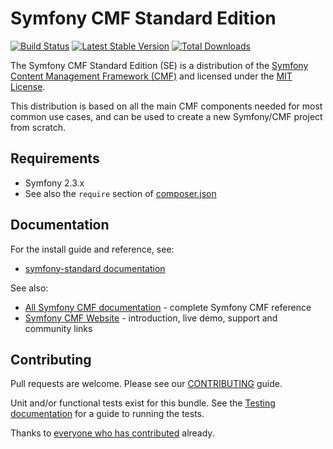 # Symfony CMF Standard Edition

[![Build Status](https://secure.travis-ci.org/symfony-cmf/symfony-standard.png)](http://travis-ci.org/symfony-cmf/symfony-standard)
[![Latest Stable Version](https://poser.pugx.org/symfony-cmf/standard-edition/version.png)](https://packagist.org/packages/symfony-cmf/standard-edition)
[![Total Downloads](https://poser.pugx.org/symfony-cmf/standard-edition/d/total.png)](https://packagist.org/packages/symfony-cmf/standard-edition)

The Symfony CMF Standard Edition (SE) is a distribution of the
[Symfony Content Management Framework (CMF)](http://cmf.symfony.com/)
and licensed under the [MIT License](LICENSE).

This distribution is based on all the main CMF components needed for most common
use cases, and can be used to create a new Symfony/CMF project from scratch.


## Requirements

* Symfony 2.3.x
* See also the `require` section of [composer.json](composer.json)


## Documentation

For the install guide and reference, see:

* [symfony-standard documentation](http://symfony.com/doc/master/cmf/book/installation.html)

See also:

* [All Symfony CMF documentation](http://symfony.com/doc/master/cmf/index.html) - complete Symfony CMF reference
* [Symfony CMF Website](http://cmf.symfony.com/) - introduction, live demo, support and community links


## Contributing

Pull requests are welcome. Please see our [CONTRIBUTING](CONTRIBUTING.md) guide.

Unit and/or functional tests exist for this bundle. See the
[Testing documentation](http://symfony.com/doc/master/cmf/components/testing.html)
for a guide to running the tests.

Thanks to
[everyone who has contributed](https://github.com/symfony-cmf/symfony-standard/contributors) already.
